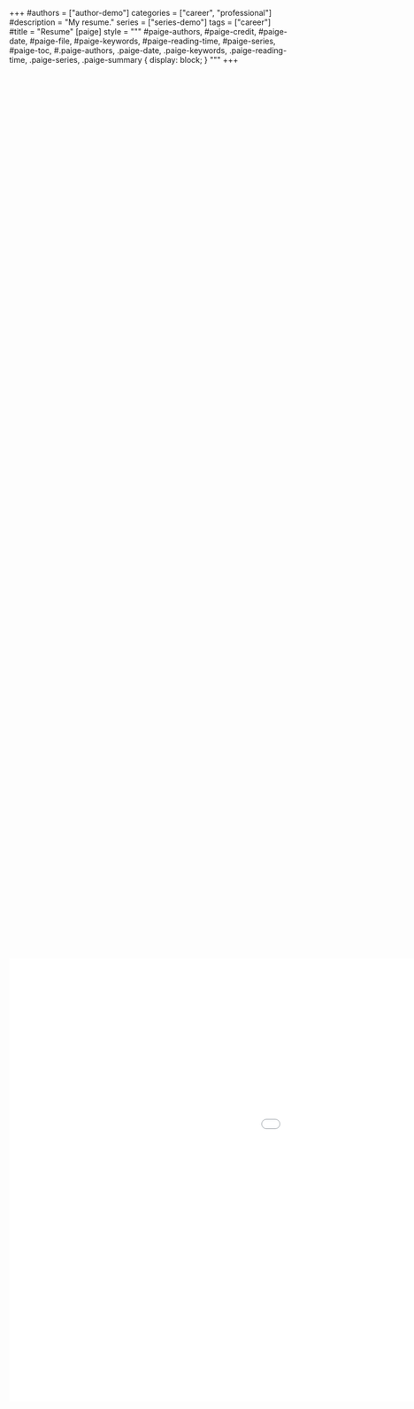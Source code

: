 +++
#authors = ["author-demo"]
categories = ["career", "professional"]
#description = "My resume."
series = ["series-demo"]
tags = ["career"]
#title = "Resume"
[paige]
style = """
#paige-authors,
#paige-credit,
#paige-date,
#paige-file,
#paige-keywords,
#paige-reading-time,
#paige-series,
#paige-toc,
#.paige-authors,
.paige-date,
.paige-keywords,
.paige-reading-time,
.paige-series,
.paige-summary {
display: block;
}
"""
+++

<!--embed src="/files/Thomas_Chang_Resume_2025.doc.pdf" type="application/pdf" width="110%" height="1000px"-->
<div style="display: flex; justify-content: center; align-items: center; height: 100vh; width: 300%;">
    <iframe src="/files/Thomas_Chang_Resume_2025.doc.pdf" width="300%" height="800px" style="border:none;"></iframe>
</div>
